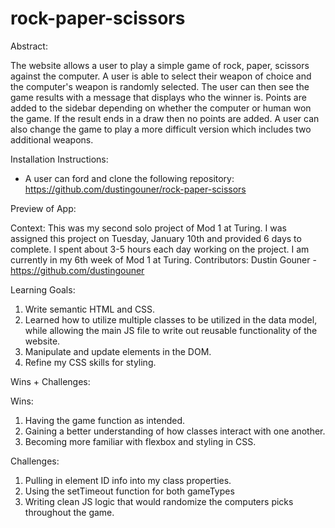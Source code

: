 # rock-paper-scissors
Abstract:

The website allows a user to play a simple game of rock, paper, scissors against the computer. A user is able to select their weapon of choice and the computer's weapon is randomly selected. The user can then see the game results with a message that displays who the winner is. Points are added to the sidebar depending on whether the computer or human won the game. If the result ends in a draw then no points are added. A user can also change the game to play a more difficult version which includes two additional weapons. 

Installation Instructions:
- A user can ford and clone the following repository:  https://github.com/dustingouner/rock-paper-scissors

Preview of App:

Context:
This was my second solo project of Mod 1 at Turing. I was assigned this project on Tuesday, January 10th and provided 6 days to complete. I spent about 3-5 hours each day working on the project. I am currently in my 6th week of Mod 1 at Turing. 
Contributors:
Dustin Gouner - https://github.com/dustingouner

Learning Goals:

1. Write semantic HTML and CSS.  
2. Learned how to utilize multiple classes to be utilized in the data model, while allowing the main JS file to write out reusable functionality of the website. 
3. Manipulate and update elements in the DOM.
4. Refine my CSS skills for styling. 

Wins + Challenges:

Wins: 
1. Having the game function as intended. 
2. Gaining a better understanding of how classes interact with one another. 
3. Becoming more familiar with flexbox and styling in CSS.

Challenges: 
1. Pulling in element ID info into my class properties. 
2. Using the setTimeout function for both gameTypes
3. Writing clean JS logic that would randomize the computers picks throughout the game. 
